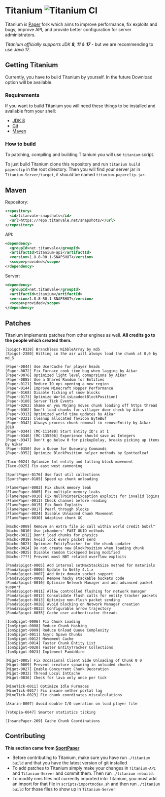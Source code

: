 # Titanium ![Titanium CI](https://github.com/TitanVale/Titanium/actions/workflows/build_titanium.yml/badge.svg)

Titanium is [Paper](https://github.com/PaperMC/Paper) fork which aims to improve performance, fix exploits and bugs, improve API, and provide better configuration for server administrators. 

*Titanium officially supports JDK **8**, **11** & **17*** - but we are recommending to use *Java 17*.

## Getting Titanium

Currently, you have to build Titanium by yourself. In the future Download option will be available.

### Requirements

If you want to build Titanium you will need these things to be installed and available from your shell:
* [JDK 8](https://www.oracle.com/java/technologies/downloads/#java8)
* [Git](https://git-scm.com/)
* [Maven](https://maven.apache.org/)

### How to build

To patching, compiling and building Titanium you will use `titanium` script.

To just build Titanium clone this repository and run `titanium build paperclip` in the root directory. Then you will find your server jar in `Titanium-Server/target`, it should be named `titanium-paperclip.jar`.

## Maven

Repository:
```xml
<repository>
  <id>titanvale-snapshots</id>
  <url>https://repo.titanvale.net/snapshots/</url>
</repository>
```
API:
```xml
<dependency>
  <groupId>net.titanvale</groupId>
  <artifactId>titanium-api</artifactId>
  <version>1.8.8-R0.1-SNAPSHOT</version>
  <scope>provided</scope>
</dependency>
```
Server:
```xml
<dependency>
  <groupId>net.titanvale</groupId>
  <artifactId>titanium</artifactId>
  <version>1.8.8-R0.1-SNAPSHOT</version>
  <scope>provided</scope>
</dependency>
```

## Patches

Titanium implements patches from other engines as well. **All credits go to the people which created them.**
```
[Spigot-0138] Branchless NibbleArray by md5
[Spigot-2380] Hitting in the air will always load the chunk at 0,0 by md_5

[Paper-0044] Use UserCache for player heads
[Paper-0072] Fix Furnace cook time bug when lagging by Aikar
[Paper-0076] Optimized light level comaprsions by Aikar
[Paper-0085] Use a Shared Random for Entities
[Paper-0121] Reduce IO ops opening a new region
[Paper-0144] Improve Minecraft Hopper Performance
[Paper-0168] Disable ticking of snow blocks
[Paper-0173] Optimize World.isLoaded(BlockPosition)
[Paper-0180] Server Tick Events
[Paper-0202] Shame on you Mojang moves chunk loading off https thread
[Paper-0302] Don't load chunks for villager door check by Aikar
[Paper-0313] Optimized world time updates by Aikar
[Paper-0321] Cleanup allocated favicon ByteBuf
[Paper-0342] Always process chunk removal in removeEntity by Aikar 2018
[Paper-0344] [MC-111480] Start Entity ID's at 1
[Paper-0346] [MC-135506] Experience should save as Integers
[Paper-0347] Don't go below 0 for pickupDelay, breaks picking up items by Aikar
[Paper-0350] Use a Queue for Queueing Commands
[Paper-0352] Optimize BlockPosition helper methods by Spottedleaf

[Taco-0024] Optimize tnt entity and falling block movement
[Taco-0025] Fix east west cannoning

[SportPaper-0176] Use fast util collections
[SportPaper-0185] Speed up chunk unloading

[FlamePaper-0003] Fix chunk memory leak
[FlamePaper-0005] Fix multiple memory leaks
[FlamePaper-0010] Fix NullPointerException exploits for invalid logins
[FlamePaper-0013] Check channel before reading
[FlamePaper-0015] Fix Book Exploits
[FlamePaper-0017] Pearl through blocks
[FlamePaper-0024] Disable Unloaded Chunk Movement
[FlamePaper-0030] Adaptive chunk GC

[Nacho-0009] Remove an extra file io call within world credit bob7l"
[Nacho-0010] Use jchambers' FAST UUID methods
[Nacho-0012] Don't load chunks for physics
[Nacho-0019] Avoid lock every packet send
[Nacho-0023] Optimize EntityTracker for the chunk updater
[Nacho-0024] Do not create new BlockPosition when loading chunk
[Nacho-0025] Disable random tickSpeed being modified
[Nacho-????] Prevent most NBT related overflow exploits

[PandaSpigot-0005] Add internal setMaxStackSize method for materials
[PandaSpigot-0006] Update to Netty 4.1.x
[PandaSpigot-0007] Add Unix domain socket support
[PandaSpigot-0008] Remove hacky stackable buckets code
[PandaSpigot-0010] Optimize Network Manager and add advanced packet support
[PandaSpigot-0011] Allow controlled flushing for network manager
[PandaSpigot-0012] Consolidate flush calls for entity tracker packets
[PandaSpigot-0013] Optimise non-flush packet sending
[PandaSpigot-0028] Avoid blocking on Network Manager creation
[PandaSpigot-0033] Configurable arrow trajectory
[PandaSpigot-0035] Cache user authenticator threads

[IonSpigot-0006] Fix Chunk Loading
[IonSpigot-0008] Reduce Chunk Hashing
[IonSpigot-0009] Reduce Unload Queue Complexity
[IonSpigot-0011] Async Spawn Chunks
[IonSpigot-0012] Movement Cache
[IonSpigot-0014] Faster Chunk Entity List
[IonSpigot-0020] Faster EntityTracker Collections
[IonSpigot-0023] Implement PandaWire

[Migot-0005] Fix Occasional Client Side Unloading of Chunk 0 0
[Migot-0009] Prevent creature spawning in unloaded chunks
[Migot-0027] Enable Concurrent Chunk Decoration
[Migot-0032] Thread Local IntCache
[Migot-0036] Check for lava only once per tick

[MineTick-0011] Optimize Idle Furnaces
[MineTick-0017] Fix insane nether portal lag
[MineTick-0023] Fix chunk coordinates miscalculations

[Akarin-0007] Avoid double I/O operation on load player file

[Yatopia-0047] Smarter statistics ticking

[InsanePaper-269] Cache Chunk Coordinations
```

## Contributing

**This section came from [SportPaper](https://github.com/Electroid/SportPaper#contributing)**

* Before contributing to Titanium, make sure you have run `./titanium build` and that you have the latest version of git installed
* To add patches to Titanium simply make your changes in `Titanium-API` and `Titanium-Server` and commit them. Then run `./titanium rebuild`.
* To modify nms files not currently imported into Titanium, you must add an import for that file in `scripts/importmcdev.sh` and then run `./titanium build` for those files to show up in `Titanium-Server`
